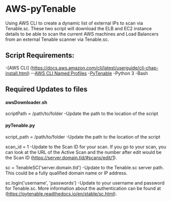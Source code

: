 # AWS-pyTenable
Using AWS CLI to create a dynamic list of external IPs to scan via Tenable.sc.  These two script will download the ELB and EC2 instance details to be able to scan the current AWS machines and Load Balancers from an external Tenable scanner via Tenable.sc.

## Script Requirements:
-[AWS CLI] (https://docs.aws.amazon.com/cli/latest/userguide/cli-chap-install.html)
--[AWS CLI Named Profiles](https://docs.aws.amazon.com/cli/latest/userguide/cli-configure-profiles.html)
-[PyTenable](https://pytenable.readthedocs.io/en/stable/)
-Python 3
-Bash

## Required Updates to files
#### awsDownloader.sh
scriptPath = /path/to/folder
-Update the path to the location of the script

#### pyTenable.py
script_path = /path/to/folder
-Update the path to the location of the script

scan_id = 1
-Update to the Scan ID for your scan.  If you go to your scan, you can look at the URL of the Active Scan and the number after edit would be the Scan ID (https://server.domain.tld/#scans/edit/1).

sc = TenableSC('server.domain.tld')
-Update to the Tenable.sc server path.  This could be a fully qualified domain name or IP address.

sc.login('username', 'passwords')
-Update to your username and password for Tenable.sc.  More information about the authentication can be found at (https://pytenable.readthedocs.io/en/stable/sc.html).
